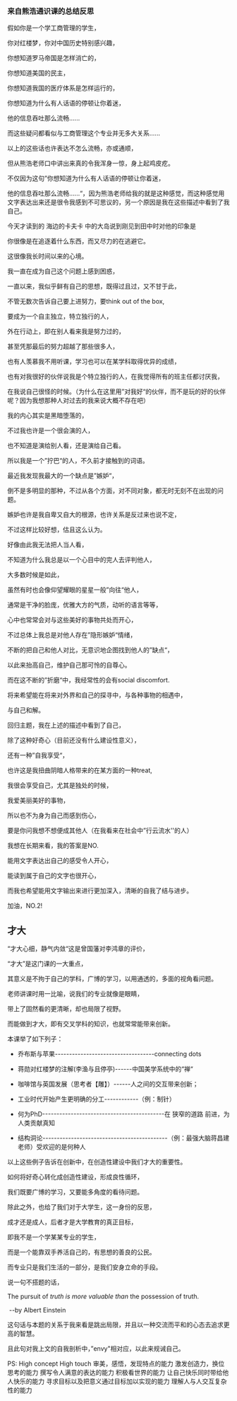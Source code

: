 ### 来自熊浩通识课的总结反思

假如你是一个学工商管理的学生，

你对红楼梦，你对中国历史特别感兴趣，

你想知道罗马帝国是怎样消亡的，

你想知道美国的民主，

你想知道我国的医疗体系是怎样运行的，

你想知道为什么有人话语的停顿让你着迷，

他的信息吞吐那么流畅......

而这些疑问都看似与工商管理这个专业并无多大关系......

以上的这些话也许表达不怎么流畅，亦或通顺，

但从熊浩老师口中讲出来真的令我浑身一惊，身上起鸡皮疙。

不仅因为这句”你想知道为什么有人话语的停顿让你着迷，

他的信息吞吐那么流畅......“，因为熊浩老师给我的就是这种感觉，而这种感觉用文字表达出来还是很令我感到不可思议的，另一个原因是我在这些描述中看到了我自己。

今天才读到的 海边的卡夫卡 中的大岛说到刚见到田中时对他的印象是

你很像是在追逐着什么东西，而又尽力的在逃避它。

这很像我长时间以来的心境。

我一直在成为自己这个问题上感到困惑，

一直以来，我似乎鲜有自己的思想，既得过且过，又不甘于此，

不管无数次告诉自己要上进努力，要think out of the box,

要成为一个自主独立，特立独行的人，

外在行动上，即在别人看来我是努力过的，

甚至凭那最后的努力超越了那些很多人，

也有人羡慕我不用听课，学习也可以在某学科取得优异的成绩，

也有对我很好的伙伴说我是个特立独行的人，在我觉得所有的班主任都讨厌我，

在我说自己很怪的时候。（为什么在这里用”对我好“的伙伴，而不是玩的好的伙伴呢？因为我想那种人对过去的我来说大概不存在吧）

我的内心其实是黑暗堕落的，

不过我也许是一个很会演的人，

也不知道是演给别人看，还是演给自己看。

所以我是一个”拧巴“的人，不久前才接触到的词语。

最近我发现我最大的一个缺点是”嫉妒“，

倒不是多明显的那种，不过从各个方面，对不同对象，都无时无刻不在出现的问题。

嫉妒也许是我自卑又自大的根源，也许关系是反过来也说不定，

不过这样比较好想，估且这么认为。

好像由此我无法把人当人看，

不知道为什么我总是以一个心目中的完人去评判他人，

大多数时候是如此，

虽然有时也会像仰望耀眼的星星一般”向往“他人，

通常是干净的脸庞，优雅大方的气质，动听的语言等等，

心中也常常会对与这些美好的事物共处而开心，

不过总体上我总是对他人存在”隐形嫉妒“情绪，

不断的把自己和他人对比，无意识地企图找到他人的”缺点“，

以此来抬高自己，维护自己那可怜的自尊心。

而在这不断的”折磨“中，我经常性的会有social discomfort.

将来希望能在将来对外界和自己的探寻中，与各种事物的相遇中，

与自己和解。

回归主题，我在上述的描述中看到了自己，

除了这种好奇心（目前还没有什么建设性意义），

还有一种”自我享受“，

也许这是我扭曲阴暗人格带来的在某方面的一种treat,

我很会享受自己，尤其是独处的时候，

我爱美丽美好的事物，

所以也不为身为自己而感到伤心，

要是你问我想不想便成其他人（在我看来在社会中”行云流水''的人）

我想在长期来看，我的答案是NO.

能用文字表达出自己的感受令人开心，

能读到属于自己的文字也很开心，

而我也希望能用文字输出来进行更加深入，清晰的自我了结与进步。

加油，NO.2!

## 才大

“才大心细，静气内敛“这是曾国藩对李鸿章的评价，

“才大”是这门课的一大重点，

其意义是不拘于自己的学科，广博的学习，以用通透的，多面的视角看问题。

老师讲课时用一比喻，说我们的专业就像是眼睛，

带上了固然看的更清晰，却也局限了视野。

而能做到才大，即有交叉学科的知识，也就常常能带来创新。

本课举了如下列子：

- 乔布斯与苹果-----------------------------------connecting dots

- 蒋勋对红楼梦的注解(李渔与且停亭)------中国美学系统中的“禅“

- 咖啡馆与英国发展（思考者【雕】）------人之间的交互带来创新；

- 工业时代开始产生更明确的分工------------（例：制针）

- 何为PhD-------------------------------------------在 狭窄的道路 前进，为人类贡献真知

- 结构洞论--------------------------------------------（例：最强大脑蒋昌建老师）受欢迎的是何种人

  

以上这些例子告诉在创新中，在创造性建设中我们才大的重要性。

如何将好奇心转化成创造性建设，形成良性循环，

我们既要广博的学习，又要能多角度的看待问题。

除此之外，也给了我们对于大学生，这一身份的反思，

成才还是成人，后者才是大学教育的真正目标，

即我不是一个学某某专业的学生，

而是一个能靠双手养活自己的，有思想的善良的公民。

而专业只是我们生活的一部分，是我们安身立命的手段。

说一句不搭题的话，

 The pursuit of *truth* *is* *more* *valuable* *than* the possession of truth.

​																										--by Albert Einstein

这句话与本题的关系于我来看是跳出局限，并且以一种交流而平和的心态去追求更高的智慧。

且此句对我上文的自我剖析中，”envy"相对应，以此来规诫自己。


PS:
High concept
High touch
审美，感悟，发现特点的能力
激发创造力，换位思考的能力
撰写令人满意的表达的能力
积极看世界的能力
让自己快乐同时带给他人快乐的能力
寻求目标以及把意义通过目标加以实现的能力
理解人与人交互复杂性的能力
